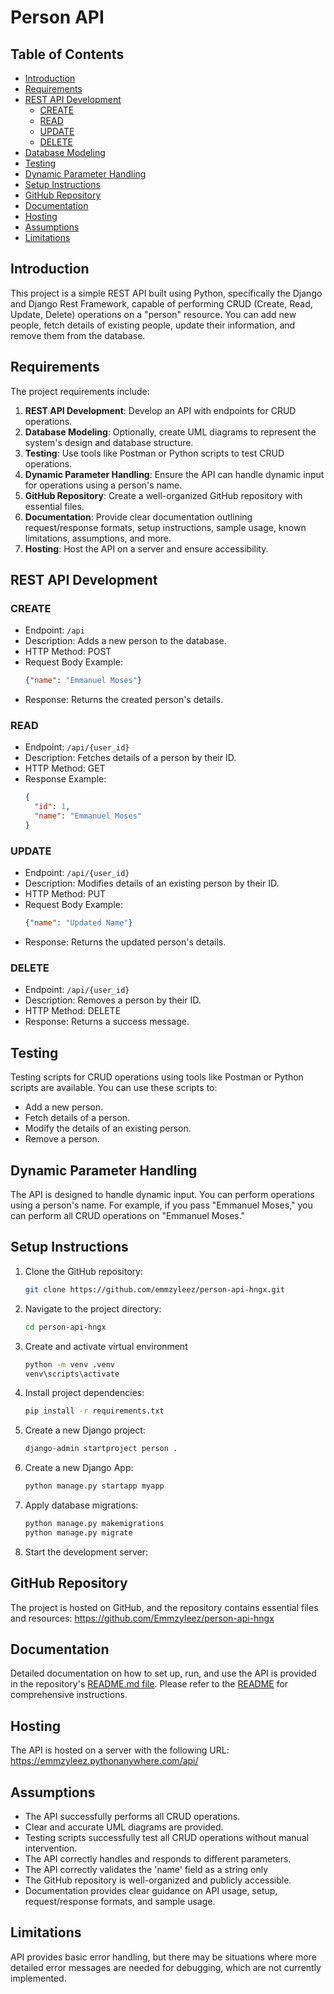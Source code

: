 # Person API

## Table of Contents

- [Introduction](#introduction)
- [Requirements](#requirements)
- [REST API Development](#rest-api-development)
  - [CREATE](#create)
  - [READ](#read)
  - [UPDATE](#update)
  - [DELETE](#delete)
- [Database Modeling](#database-modeling)
- [Testing](#testing)
- [Dynamic Parameter Handling](#dynamic-parameter-handling)
- [Setup Instructions](#setup-instructions)
- [GitHub Repository](#github-repository)
- [Documentation](#documentation)
- [Hosting](#hosting)
- [Assumptions](#assumptions)
- [Limitations](#limitations)

## Introduction

This project is a simple REST API built using Python, specifically the Django and Django Rest Framework, capable of performing CRUD (Create, Read, Update, Delete) operations on a "person" resource. You can add new people, fetch details of existing people, update their information, and remove them from the database.

## Requirements

The project requirements include:

1. **REST API Development**: Develop an API with endpoints for CRUD operations.
2. **Database Modeling**: Optionally, create UML diagrams to represent the system's design and database structure.
3. **Testing**: Use tools like Postman or Python scripts to test CRUD operations.
4. **Dynamic Parameter Handling**: Ensure the API can handle dynamic input for operations using a person's name.
5. **GitHub Repository**: Create a well-organized GitHub repository with essential files.
6. **Documentation**: Provide clear documentation outlining request/response formats, setup instructions, sample usage, known limitations, assumptions, and more.
7. **Hosting**: Host the API on a server and ensure accessibility.

## REST API Development

### CREATE

- Endpoint: `/api`
- Description: Adds a new person to the database.
- HTTP Method: POST
- Request Body Example:
  ```json
  {"name": "Emmanuel Moses"}
- Response: Returns the created person's details.

### READ

- Endpoint: `/api/{user_id}`
- Description: Fetches details of a person by their ID.
- HTTP Method: GET
- Response Example:
  ```json
  {
    "id": 1,
    "name": "Emmanuel Moses"
  }

### UPDATE

- Endpoint: `/api/{user_id}`
- Description: Modifies details of an existing person by their ID.
- HTTP Method: PUT
- Request Body Example:
  ```json
  {"name": "Updated Name"}
- Response: Returns the updated person's details.

### DELETE
- Endpoint: `/api/{user_id}`
- Description: Removes a person by their ID.
- HTTP Method: DELETE
- Response: Returns a success message.
  
## Testing
Testing scripts for CRUD operations using tools like Postman or Python scripts are available. You can use these scripts to:

- Add a new person.
- Fetch details of a person.
- Modify the details of an existing person.
- Remove a person.

## Dynamic Parameter Handling
The API is designed to handle dynamic input. You can perform operations using a person's name. For example, if you pass "Emmanuel Moses," you can perform all CRUD operations on "Emmanuel Moses."

## Setup Instructions

1. Clone the GitHub repository:

   ```bash
   git clone https://github.com/emmzyleez/person-api-hngx.git 
2. Navigate to the project directory:

   ```bash
   cd person-api-hngx
 3. Create and activate virtual environment
    
    ```bash
    python -m venv .venv
    venv\scripts\activate
 4. Install project dependencies:

    ```bash
    pip install -r requirements.txt
5. Create a new Django project:

   ```bash
   django-admin startproject person .
6. Create a new Django App:

   ```bash
   python manage.py startapp myapp
7. Apply database migrations:

   ```bash
   python manage.py makemigrations
   python manage.py migrate
8. Start the development server:

## GitHub Repository
The project is hosted on GitHub, and the repository contains essential files and resources: https://github.com/Emmzyleez/person-api-hngx

## Documentation
Detailed documentation on how to set up, run, and use the API is provided in the repository's [README.md file](https://github.com/Emmzyleez/person-api-hngx/blob/main/README.md). Please refer to the [README](https://github.com/Emmzyleez/person-api-hngx/blob/main/README.md) for comprehensive instructions.

## Hosting
The API is hosted on a server with the following URL: https://emmzyleez.pythonanywhere.com/api/

## Assumptions
- The API successfully performs all CRUD operations.
- Clear and accurate UML diagrams are provided.
- Testing scripts successfully test all CRUD operations without manual intervention.
- The API correctly handles and responds to different parameters.
- The API correctly validates the 'name' field as a string only
- The GitHub repository is well-organized and publicly accessible.
- Documentation provides clear guidance on API usage, setup, request/response formats, and sample usage.

## Limitations
API provides basic error handling, but there may be situations where more detailed error messages are needed for debugging, which are not currently implemented.
